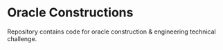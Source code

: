 # Oracle Constructions  
    
Repository contains code for oracle construction & engineering technical challenge.

